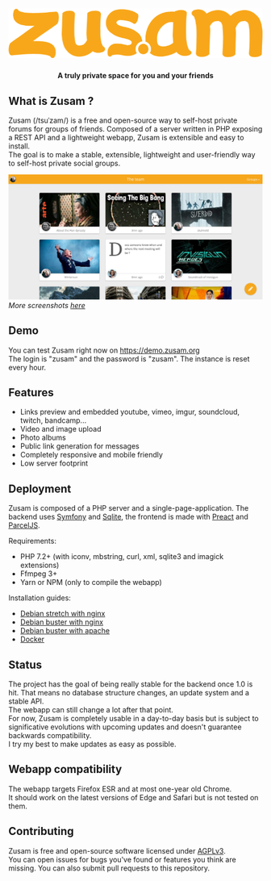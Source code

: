 <h1 align="center">
    <img src="app/src/assets/zusam_logo.png">
</h1>

<h4 align="center">A truly private space for you and your friends</h4>

## What is Zusam ?
Zusam (/tsuˈzam/) is a free and open-source way to self-host private forums for groups of friends. Composed of a server written in PHP exposing a REST API and a lightweight webapp, Zusam is extensible and easy to install.  
The goal is to make a stable, extensible, lightweight and user-friendly way to self-host private social groups.

<span align="center">
    <img src="readme/screenshot.jpg">
</span>
<em>More screenshots <a href="readme">here</a></em>

## Demo
You can test Zusam right now on https://demo.zusam.org  
The login is "zusam" and the password is "zusam". The instance is reset every hour.

## Features
- Links preview and embedded youtube, vimeo, imgur, soundcloud, twitch, bandcamp...
- Video and image upload
- Photo albums
- Public link generation for messages
- Completely responsive and mobile friendly
- Low server footprint

## Deployment
Zusam is composed of a PHP server and a single-page-application.
The backend uses [Symfony](https://symfony.com) and [Sqlite](https://sqlite.org), the frontend is made with [Preact](https://preactjs.com) and [ParcelJS](https://parceljs.org).

Requirements:
- PHP 7.2+ (with iconv, mbstring, curl, xml, sqlite3 and imagick extensions)
- Ffmpeg 3+
- Yarn or NPM (only to compile the webapp)

Installation guides:
- [Debian stretch with nginx](documentation/debian-stretch-nginx.md)
- [Debian buster with nginx](documentation/debian-buster-nginx.md)
- [Debian buster with apache](documentation/debian-buster-apache.md)
- [Docker](documentation/docker.md)

## Status
The project has the goal of being really stable for the backend once 1.0 is hit. That means no database structure changes, an update system and a stable API.  
The webapp can still change a lot after that point.  
For now, Zusam is completely usable in a day-to-day basis but is subject to significative evolutions with upcoming updates and doesn't guarantee backwards compatibility.  
I try my best to make updates as easy as possible.

## Webapp compatibility
The webapp targets Firefox ESR and at most one-year old Chrome.  
It should work on the latest versions of Edge and Safari but is not tested on them.

## Contributing
Zusam is free and open-source software licensed under [AGPLv3](https://www.gnu.org/licenses/agpl.html).  
You can open issues for bugs you've found or features you think are missing. You can also submit pull requests to this repository.
